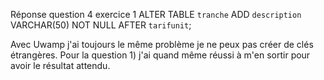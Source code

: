 Réponse question 4 exercice 1
ALTER TABLE `tranche` ADD `description` VARCHAR(50) NOT NULL AFTER `tarifunit`;


Avec Uwamp j'ai toujours le même problème je ne peux pas créer de clés étrangères. Pour la question 1) j'ai quand même réussi à m'en sortir pour avoir le résultat attendu.
